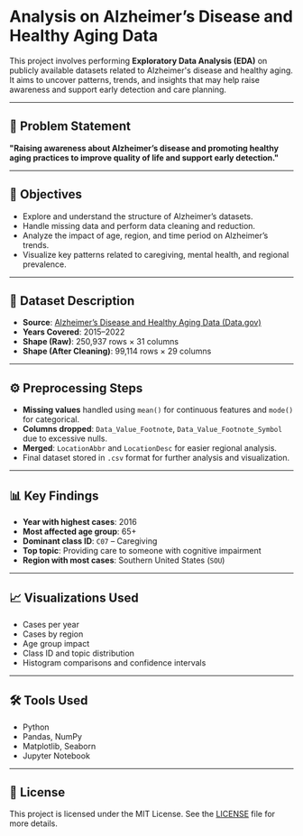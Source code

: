 # Analysis on Alzheimer’s Disease and Healthy Aging Data

This project involves performing **Exploratory Data Analysis (EDA)** on publicly available datasets related to Alzheimer's disease and healthy aging. It aims to uncover patterns, trends, and insights that may help raise awareness and support early detection and care planning.

---

## 📌 Problem Statement

**"Raising awareness about Alzheimer’s disease and promoting healthy aging practices to improve quality of life and support early detection."**

---

## 🎯 Objectives

- Explore and understand the structure of Alzheimer’s datasets.
- Handle missing data and perform data cleaning and reduction.
- Analyze the impact of age, region, and time period on Alzheimer’s trends.
- Visualize key patterns related to caregiving, mental health, and regional prevalence.

---

## 🧾 Dataset Description

- **Source**: [Alzheimer’s Disease and Healthy Aging Data (Data.gov)](https://catalog.data.gov/dataset/alzheimers-disease-and-healthy-aging-data)
- **Years Covered**: 2015–2022
- **Shape (Raw)**: 250,937 rows × 31 columns  
- **Shape (After Cleaning)**: 99,114 rows × 29 columns

---

## ⚙️ Preprocessing Steps

- **Missing values** handled using `mean()` for continuous features and `mode()` for categorical.
- **Columns dropped**: `Data_Value_Footnote`, `Data_Value_Footnote_Symbol` due to excessive nulls.
- **Merged**: `LocationAbbr` and `LocationDesc` for easier regional analysis.
- Final dataset stored in `.csv` format for further analysis and visualization.

---

## 📊 Key Findings

- **Year with highest cases**: 2016  
- **Most affected age group**: 65+  
- **Dominant class ID**: `C07` – Caregiving  
- **Top topic**: Providing care to someone with cognitive impairment  
- **Region with most cases**: Southern United States (`SOU`)

---

## 📈 Visualizations Used

- Cases per year
- Cases by region
- Age group impact
- Class ID and topic distribution
- Histogram comparisons and confidence intervals

---

## 🛠️ Tools Used

- Python
- Pandas, NumPy
- Matplotlib, Seaborn
- Jupyter Notebook

---

## 📜 License

This project is licensed under the MIT License. See the [LICENSE](LICENSE) file for more details.


